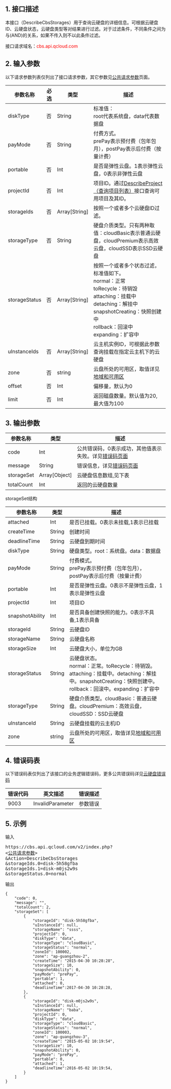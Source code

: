 ## 1. 接口描述

本接口（DescribeCbsStorages）用于查询云硬盘的详细信息。可根据云硬盘ID、云硬盘状态，云硬盘类型等对结果进行过滤。对于过滤条件，不同条件之间为与(AND)的关系，如果不传入则不以此条件过滤。

接口请求域名：<font style="color:red">cbs.api.qcloud.com</font>


## 2. 输入参数

以下请求参数列表仅列出了接口请求参数，其它参数见[公共请求参数](https://cloud.tencent.com/document/product/240/8320)页面。

| 参数名称 | 必选  | 类型 | 描述 |
| -------- | ----- | ----- | --------- |
| diskType | 否 | String | 标准值：<br>root代表系统盘，data代表数据盘 |
| payMode | 否 | String | 付费方式。<br>prePay表示预付费（包年包月），postPay表示后付费（按量计费） | 
| portable | 否 | Int | 是否是弹性云盘。1表示弹性云盘，0表示非弹性云盘 | 
| projectId | 否 | Int | 项目ID。通过[DescribeProject（查询项目列表）](https://cloud.tencent.com/document/product/378/4400)接口查询可用项目及其ID。 | 
| storageIds | 否 | Array[String] | 按照一个或者多个云硬盘ID过滤。 |
| storageType | 否 | String | 硬盘介质类型。只有两种取值：cloudBasic表示普通云硬盘，cloudPremium表示高效云盘，cloudSSD表示SSD云硬盘|
| storageStatus | 否 | Array[String] | 按照一个或者多个状态过滤，标准值如下。<br>normal：正常<br>toRecycle：待销毁<br>attaching：挂载中<br>detaching：解挂中<br>snapshotCreating：快照创建中<br>rollback：回滚中<br>expanding：扩容中 | 
| uInstanceIds | 否 | Array[String] | 云主机实例ID，可根据此参数查询挂载在指定云主机下的云硬盘 |
| zone | 否 | string | 云盘所处的可用区，取值详见[地域和可用区](https://cloud.tencent.com/document/product/213/6091) |
| offset | 否 | Int | 偏移量，默认为0 | 
| limit | 否 | Int | 返回磁盘数量。默认值为20, 最大值为100 | 

<!-- | zoneId | 否 | Int | 硬盘所在可用区ID，通过 [DescribeAvailabilityZones（查询可用区）](http://cloud.tencent.com/doc/api/229/%E6%9F%A5%E8%AF%A2%E5%8F%AF%E7%94%A8%E5%8C%BA)接口查询  |-->


## 3. 输出参数

| 参数名称 | 类型 | 描述 |
| ------- | ------- | ------- |
| code | Int | 公共错误码，0表示成功，其他值表示失败。详见[错误码页面](https://cloud.tencent.com/doc/api/364/%E9%94%99%E8%AF%AF%E7%A0%81) |
| message | String | 错误信息，详见[错误码页面](https://cloud.tencent.com/doc/api/364/%E9%94%99%E8%AF%AF%E7%A0%81)|
| storageSet | Array[Object] | 云硬盘信息数组,见下表 |
| totalCount | Int | 返回的云硬盘数量 |
 
 storageSet结构
 
| 参数名称 | 类型 | 描述 |
| ------- | ------- | ------- |
| attached | Int | 是否已挂载。0表示未挂载,1表示已挂载 | 
| createTime | String | 创建时间 |
| deadlineTime | String | 云硬盘到期时间 | 
| diskType | String | 硬盘类型。root：系统盘。data：数据盘 | 
| payMode | String | 付费模式。<br>prePay表示预付费（包年包月），postPay表示后付费（按量计费） | 
| portable | Int | 是否是弹性云盘。0表示不是弹性云盘，1表示是弹性云盘 | 
| projectId | Int | 项目ID | 
| snapshotAbility | Int | 是否具备创建快照的能力。0表示不具备,1表示具备 | 
| storageId | String | 云硬盘ID | 
| storageName | String | 云硬盘名称 | 
| storageSize | Int | 云硬盘大小，单位为GB | 
| storageStatus | String | 云硬盘状态。<br>normal：正常。toRecycle：待销毁。<br>attaching：挂载中。detaching：解挂中。snapshotCreating：快照创建中。<br>rollback：回滚中。expanding：扩容中 | 
| storageType | String | 硬盘介质类型。cloudBasic：普通云硬盘。cloudPremium：高效云盘，cloudSSD：SSD云硬盘 | 
| uInstanceId | String | 云硬盘挂载的云主机ID |
| zone | string | 云盘所处的可用区，取值详见[地域和可用区](https://cloud.tencent.com/document/product/213/6091) 

<!-- | zoneId | Int | 云硬盘所在可用区ID,具体含义可通过通过 [DescribeAvailabilityZones（查询可用区）](http://cloud.tencent.com/doc/api/229/%E6%9F%A5%E8%AF%A2%E5%8F%AF%E7%94%A8%E5%8C%BA) 接口查询 | -->

## 4. 错误码表

以下错误码表仅列出了该接口的业务逻辑错误码，更多公共错误码详见[云硬盘错误码](https://cloud.tencent.com/doc/api/364/4207)

| 错误代码 | 英文描述 | 错误描述 |
| ------- | ------- | ------- |
| 9003 | InvalidParameter | 参数错误 |

## 5. 示例

输入
<pre>
https://cbs.api.qcloud.com/v2/index.php?
<<a href="https://cloud.tencent.com/doc/api/229/6976">公共请求参数</a>>
&Action=DescribeCbsStorages
&storageIds.0=disk-5h58gfba
&storageIds.1=disk-m0js2w9s
&storageStatus.0=normal
</pre>

输出
```
{
    "code": 0,
    "message": "",
    "totalCount": 2,
    "storageSet": [
        {
            "storageId": "disk-5h58gfba",
            "uInstanceId": null,
            "storageName": "ssss",
            "projectId": 0,
            "diskType": "data",
            "storageType": "cloudBasic",
            "storageStatus": "normal",
            "zoneId": 100002,
            "zone": "ap-guangzhou-2",
            "createTime": "2015-04-30 10:28:28",
            "storageSize": 10,
            "snapshotAbility": 0,
            "payMode": "prePay",
            "portable": 1,
            "attached": 0,
            "deadlineTime":2017-04-30 10:28:28,
        },
        {
            "storageId": "disk-m0js2w9s",
            "uInstanceId": null,
            "storageName": "baba",
            "projectId": 0,
            "diskType": "data",
            "storageType": "cloudBasic",
            "storageStatus": "normal",
            "zoneId": 100003,
            "zone": "ap-guangzhou-3",
            "createTime": "2015-05-02 10:19:54",
            "storageSize": 10,
            "snapshotAbility": 0,
            "payMode": "prePay",
            "portable": 0,
            "attached": 1,
            "deadlineTime":2016-05-02 10:19:54,
        }
    ]
}
```


